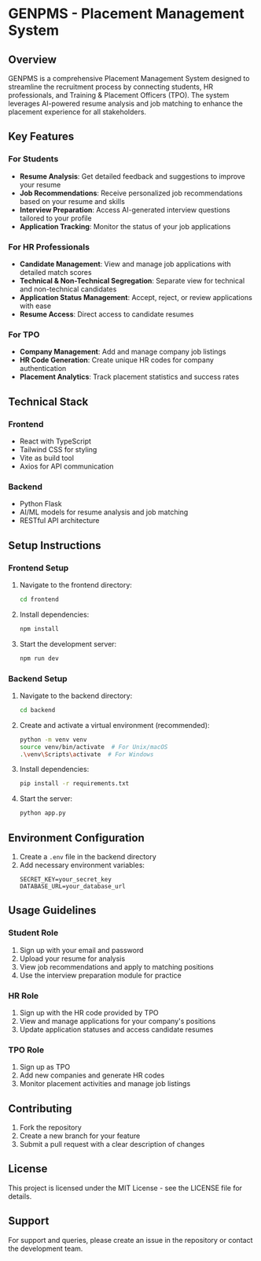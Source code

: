 # GENPMS - Placement Management System

## Overview
GENPMS is a comprehensive Placement Management System designed to streamline the recruitment process by connecting students, HR professionals, and Training & Placement Officers (TPO). The system leverages AI-powered resume analysis and job matching to enhance the placement experience for all stakeholders.

## Key Features

### For Students
- **Resume Analysis**: Get detailed feedback and suggestions to improve your resume
- **Job Recommendations**: Receive personalized job recommendations based on your resume and skills
- **Interview Preparation**: Access AI-generated interview questions tailored to your profile
- **Application Tracking**: Monitor the status of your job applications

### For HR Professionals
- **Candidate Management**: View and manage job applications with detailed match scores
- **Technical & Non-Technical Segregation**: Separate view for technical and non-technical candidates
- **Application Status Management**: Accept, reject, or review applications with ease
- **Resume Access**: Direct access to candidate resumes

### For TPO
- **Company Management**: Add and manage company job listings
- **HR Code Generation**: Create unique HR codes for company authentication
- **Placement Analytics**: Track placement statistics and success rates

## Technical Stack

### Frontend
- React with TypeScript
- Tailwind CSS for styling
- Vite as build tool
- Axios for API communication

### Backend
- Python Flask
- AI/ML models for resume analysis and job matching
- RESTful API architecture

## Setup Instructions

### Frontend Setup
1. Navigate to the frontend directory:
   ```bash
   cd frontend
   ```
2. Install dependencies:
   ```bash
   npm install
   ```
3. Start the development server:
   ```bash
   npm run dev
   ```

### Backend Setup
1. Navigate to the backend directory:
   ```bash
   cd backend
   ```
2. Create and activate a virtual environment (recommended):
   ```bash
   python -m venv venv
   source venv/bin/activate  # For Unix/macOS
   .\venv\Scripts\activate  # For Windows
   ```
3. Install dependencies:
   ```bash
   pip install -r requirements.txt
   ```
4. Start the server:
   ```bash
   python app.py
   ```

## Environment Configuration
1. Create a `.env` file in the backend directory
2. Add necessary environment variables:
   ```env
   SECRET_KEY=your_secret_key
   DATABASE_URL=your_database_url
   ```

## Usage Guidelines

### Student Role
1. Sign up with your email and password
2. Upload your resume for analysis
3. View job recommendations and apply to matching positions
4. Use the interview preparation module for practice

### HR Role
1. Sign up with the HR code provided by TPO
2. View and manage applications for your company's positions
3. Update application statuses and access candidate resumes

### TPO Role
1. Sign up as TPO
2. Add new companies and generate HR codes
3. Monitor placement activities and manage job listings

## Contributing
1. Fork the repository
2. Create a new branch for your feature
3. Submit a pull request with a clear description of changes

## License
This project is licensed under the MIT License - see the LICENSE file for details.

## Support
For support and queries, please create an issue in the repository or contact the development team.